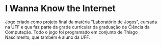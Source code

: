 # I Wanna Know the Internet

  Jogo criado como projeto final da matéria "Laboratório de Jogos", cursada na UFF e que faz parte da grade curricular
da graduação de Ciência da Computação.
Todo o jogo foi programado em conjunto de Thiago Nascimento, que também é aluno da UFF.
